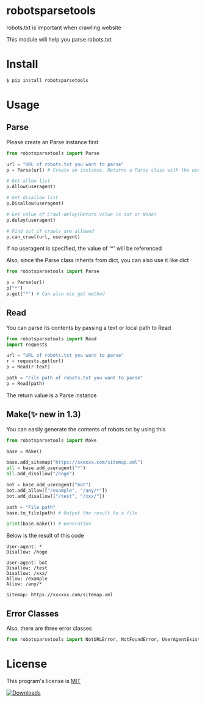 # robotsparsetools
robots.txt is important when crawling website  

This module will help you parse robots.txt

# Install
```bash
$ pip install robotsparsetools
```

# Usage
## Parse
Please create an Parse instance first  

```python
from robotsparsetools import Parse

url = "URL of robots.txt you want to parse"
p = Parse(url) # Create an instance. Returns a Parse class with the useragent as the key

# Get allow list
p.Allow(useragent)

# Get disallow list
p.Disallow(useragent)

# Get value of Crawl-delay(Return value is int or None)
p.delay(useragent)

# Find out if crawls are allowed
p.can_crawl(url, useragent)
```

If no useragent is specified, the value of '*' will be referenced  

Also, since the Parse class inherits from dict, you can also use it like dict

```python
from robotsparsetools import Parse

p = Parse(url)
p["*"]
p.get("*") # Can also use get method
``` 

## Read
You can parse its contents by passing a text or local path to Read

```python
from robotsparsetools import Read
import requests

url = "URL of robots.txt you want to parse"
r = requests.get(url)
p = Read(r.text)

path = "File path of robots.txt you want to parse"
p = Read(path)
```

The return value is a Parse instance

## Make(✨ new in 1.3)
You can easily generate the contents of robots.txt by using this

```python
from robotsparsetools import Make

base = Make()

base.add_sitemap("https://xxxxxx.com/sitemap.xml")
all = base.add_useragent("*")
all.add_disallow("/hoge")

bot = base.add_useragent("bot")
bot.add_allow(["/example", "/any/*"])
bot.add_disallow(["/test", "/xxx/"])

path = "File path"
base.to_file(path) # Output the result to a file

print(base.make()) # Generation
```

Below is the result of this code

```
User-agent: *
Disallow: /hoge

User-agent: bot
Disallow: /test
Disallow: /xxx/
Allow: /example
Allow: /any/*

Sitemap: https://xxxxxx.com/sitemap.xml
```

## Error Classes
Also, there are three error classes

```python
from robotsparsetools import NotURLError, NotFoundError, UserAgentExistsError
```

# License
This program's license is [MIT](https://github.com/mino-38/robotsparsetools/blob/main/LICENSE)

[![Downloads](https://pepy.tech/badge/robotsparsetools)](https://pepy.tech/project/robotsparsetools)
